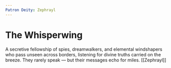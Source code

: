 ```yaml
---
Patron Deity: Zephrayl
---
```


# The Whisperwing


A secretive fellowship of spies, dreamwalkers, and elemental windshapers who pass unseen across borders, listening for divine truths carried on the breeze. They rarely speak — but their messages echo for miles.
[[Zephrayl]]
